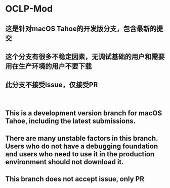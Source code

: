 # OCLP-Mod
## 这是针对macOS Tahoe的开发版分支，包含最新的提交
## 这个分支有很多不稳定因素，无调试基础的用户和需要用在生产环境的用户不要下载
## 此分支不接受issue，仅接受PR
<br>

## This is a development version branch for macOS Tahoe, including the latest submissions.

## There are many unstable factors in this branch. Users who do not have a debugging foundation and users who need to use it in the production environment should not download it.

## This branch does not accept issue, only PR
